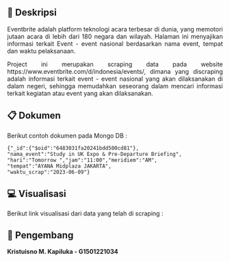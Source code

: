 ## :blue_book: **Deskripsi**
<p align="justify">
Eventbrite adalah platform teknologi acara terbesar di dunia, yang memotori jutaan acara di lebih dari 180 negara dan wilayah. Halaman ini menyajikan informasi terkait Event - event nasional berdasarkan nama event, tempat dan waktu pelaksanaan. 
</p>

<p align="justify">
Project ini merupakan scraping data pada website https://www.eventbrite.com/d/indonesia/events/, dimana yang discraping adalah informasi terkait event - event nasional yang akan dilaksanakan di dalam negeri, sehingga memudahkan seseorang dalam mencari informasi terkait kegiatan atau event yang akan dilaksanakan.
</p>

## :clipboard: **Dokumen**

Berikut contoh dokumen pada Mongo DB :

```
{"_id":{"$oid":"6483031fa20241bdd500cd81"},
"nama_event":"Study in UK Expo & Pre-Departure Briefing",
"hari":"Tomorrow ","jam":"11:00","meridiem":"AM",
"tempat":"AYANA Midplaza JAKARTA",
"waktu_scrap":"2023-06-09"}
```
## :computer: **Visualisasi**

Berikut link visualisasi dari data yang telah di scraping :

## :walking: **Pengembang**
**Kristuisno M. Kapiluka - G1501221034**
